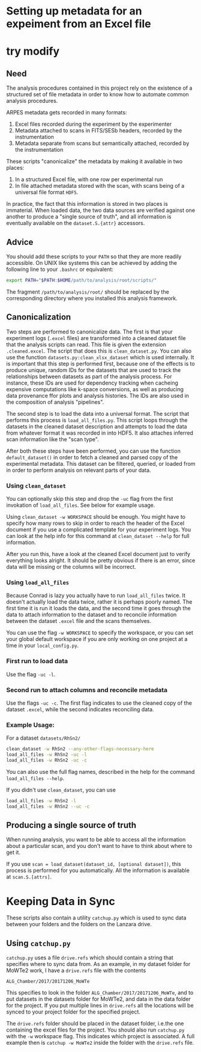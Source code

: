 # Setting up metadata for an expeiment from an Excel file
# try modify
## Need 

The analysis procedures contained in this project
rely on the existence of a structured set of
file metadata in order to know how to automate common
analysis procedures. 

ARPES metadata gets recorded in many formats:

1. Excel files recorded during the experiment by the experimenter
2. Metadata attached to scans in FITS/SESb headers, recorded by the instrumentation
3. Metadata separate from scans but semantically attached, recorded by the instrumentation

These scripts "canonicalize" the metadata by making it available 
in two places:

1. In a structured Excel file, with one row per experimental run
2. In file attached metadata stored with the scan, with scans
being of a universal file format ``HDF5``. 

In practice, the fact that this information is stored in two places is immaterial.
When loaded data, the two data sources are verified against one another to produce
a "single source of truth", and all information is eventually available on the
``dataset.S.{attr}`` accessors.

## Advice

You should add these scripts to your ``PATH`` so that they are more readily
accessible. On UNIX like systems this can be achieved by adding the following line 
to your ``.bashrc`` or equivalent:

```bash
export PATH="$PATH:$HOME/path/to/analysis/root/scripts/"
``` 

The fragment ``/path/to/analysis/root/`` should be replaced by
the corresponding directory where you installed this analysis framework.

## Canonicalization

Two steps are performed to canonicalize data. The first is that your experiment logs (``.excel`` files)
are transformed into a cleaned dataset file that the analysis scripts can read. This file is given 
the extension ``.cleaned.excel``. The script that does this is ``clean_dataset.py``.
You can also use the function ``datasets.py:clean_xlsx_dataset`` which is used internally.
It is important that this step is performed first, because one of the effects is to produce
unique, random IDs for the datasets that are used to track the relationships between datasets
as part of the analysis process. For instance, these IDs are used for dependency tracking when
cacheing expensive computations like k-space conversions, as well as producing data provenance
ffor plots and analysis histories. The IDs are also used in the composition of analysis "pipelines".

The second step is to load the data into a universal format. The script that performs this process is 
``load_all_files.py``. This script loops through the datasets in the cleaned dataset description
and attempts to load the data from whatever format it was recorded in into HDF5. It also
attaches inferred scan information like the "scan type".

After both these steps have been performed, you can use the function ``default_dataset()`` 
in order to fetch a cleaned and parsed copy of the experimental metadata. This dataset can be filtered,
queried, or loaded from in order to perform analysis on relevant parts of your data.

### Using ``clean_dataset``

You can optionally skip this step and drop the `-uc` flag from the 
first invokation of ``load_all_files``. See below for example usage.

Using ``clean_dataset -w WORKSPACE`` should be enough. You might have to specify
how many rows to skip in order to reach the header of the Excel document if you 
use a complicated template for your experiment logs. You can look at the help info
for this command at ``clean_dataset --help`` for full information.

After you run this, have a look at the cleaned Excel document just to verify
everything looks alright. It should be pretty obvious if there is an error,
since data will be missing or the columns will be incorrect.  

### Using ``load_all_files``

Because Conrad is lazy you actually have to run ``load_all_files``
twice. It doesn't actually load the data twice, rather it is perhaps poorly 
named. The first time it is run it loads the data, and the second time it 
goes through the data to attach information to the dataset and to reconcile
information between the dataset `.excel` file and the scans themselves.

You can use the flag `-w WORKSPACE` to specify the workspace, or you can set your
global default workspace if you are only working on one project at a time in your
``local_config.py``. 

### First run to load data

Use the flag `-uc -l`.

### Second run to attach columns and reconcile metadata

Use the flags `-uc -c`. The first flag indicates to use the cleaned copy
of the dataset ``.excel``, while the second indicates reconciling data.

### Example Usage:

For a dataset ``datasets/RhSn2/``

```bash
clean_dataset -w RhSn2 --any-other-flags-necessary-here
load_all_files -w RhSn2 -uc -l
load_all_files -w RhSn2 -uc -c
``` 

You can also use the full flag names, described in the 
help for the command ``load_all_files --help``.

If you didn't use ``clean_dataset``, you can use

```bash
load_all_files -w RhSn2 -l
load_all_files -w RhSn2 --uc -c
```

## Producing a single source of truth

When running analysis, you want to be able to access all the information
about a particular scan, and you don't want to have to think about where to get it.

If you use ``scan = load_dataset(dataset_id, [optional dataset])``, this process is performed
for you automatically. All the information is available at `scan.S.[attrs]`.

# Keeping Data in Sync

These scripts also contain a utility ``catchup.py`` which is used to sync data
between your folders and the folders on the Lanzara drive.

## Using ``catchup.py``

``catchup.py`` uses a file ``drive.refs`` which should contain a string that specifies
where to sync data from. As an example, in my dataset folder for MoWTe2 work, I have
a ``drive.refs`` file with the contents

```text
ALG_Chamber/2017/20171206_MoWTe
```

This specifies to look in the folder ``ALG_Chamber/2017/20171206_MoWTe``, and to 
put datasets in the datasets folder for MoWTe2, and data in the data folder
for the project. If you put multiple lines in ``drive.refs`` all the locations
will be synced to your project folder for the specified project.

The ``drive.refs`` folder should be placed in the dataset folder, i.e.the one
containing the excel files for the project. You should also run ``catchup.py``
with the ``-w`` workspace flag. This indicates which project is associated.
A full example then is ``catchup -w MoWTe2`` inside the folder with the ``drive.refs``
file.